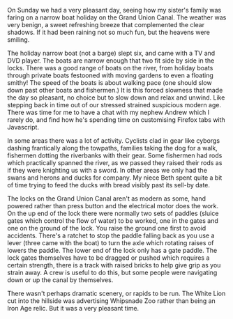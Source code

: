 On Sunday we had a very pleasant day, seeing how my sister's family was faring on a narrow boat holiday on the Grand Union Canal. The weather was very benign, a sweet refreshing breeze that complemented the clear shadows. If it had been raining not so much fun, but the heavens were smiling.

The holiday narrow boat (not a barge) slept six, and came with a TV and DVD player. The boats are narrow enough that two fit side by side in the locks. There was a good range of boats on the river, from holiday boats through private boats festooned with moving gardens to even a floating smithy! The speed of the boats is about walking pace (one should slow down past other boats and fishermen.) It is this forced slowness that made the day so pleasant, no choice but to slow down and relax and unwind. Like stepping back in time out of our stressed strained suspicious modern age. There was time for me to have a chat with my nephew Andrew which I rarely do, and find how he's spending time on customising Firefox tabs with Javascript.

In some areas there was a lot of activity. Cyclists clad in gear like cyborgs dashing frantically along the towpaths, families taking the dog for a walk, fishermen dotting the riverbanks with their gear. Some fishermen had rods which practically spanned the river, as we passed they raised their rods as if they were knighting us with a sword. In other areas we only had the swans and herons and ducks for company. My niece Beth spent quite a bit of time trying to feed the ducks with bread visibly past its sell-by date.

The locks on the Grand Union Canal aren't as modern as some, hand powered rather than press button and the electrical motor does the work. On the up end of the lock there were normally two sets of paddles (sluice gates which control the flow of water) to be worked, one in the gates and one on the ground of the lock. You raise the ground one first to avoid accidents. There's a ratchet to stop the paddle falling back as you use a lever (three came with the boat) to turn the axle which rotating raises of lowers the paddle. The lower end of the lock only has a gate paddle. The lock gates themselves have to be dragged or pushed which requires a certain strength, there is a track with raised bricks to help give grip as you strain away. A crew is useful to do this, but some people were navigating down or up the canal by themselves.

There wasn't perhaps dramatic scenery, or rapids to be run. The White Lion cut into the hillside was advertising Whipsnade Zoo rather than being an Iron Age relic. But it was a very pleasant time.

